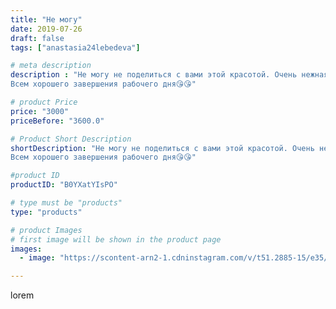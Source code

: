```yaml
---
title: "Не могу"
date: 2019-07-26
draft: false
tags: ["anastasia24lebedeva"]

# meta description
description : "Не могу не поделиться с вами этой красотой. Очень нежная девочка🦄 связалась на одном дыхании.
Всем хорошего завершения рабочего дня😘😘"

# product Price
price: "3000"
priceBefore: "3600.0"

# Product Short Description
shortDescription: "Не могу не поделиться с вами этой красотой. Очень нежная девочка🦄 связалась на одном дыхании.
Всем хорошего завершения рабочего дня😘😘"

#product ID
productID: "B0YXatYIsPO"

# type must be "products"
type: "products"

# product Images
# first image will be shown in the product page
images:
  - image: "https://scontent-arn2-1.cdninstagram.com/v/t51.2885-15/e35/66016604_464155994162315_3702856307306973966_n.jpg?se=7&tp=1&_nc_ht=scontent-arn2-1.cdninstagram.com&_nc_cat=111&_nc_ohc=rYgGI5mn2hoAX_94l4X&ccb=7-4&oh=03bf91258465c658d9e905a53ec3b903&oe=6083FA9E&ig_cache_key=MjA5NjUyODYxNzA0MDQzMDAzMA%3D%3D.2-ccb7-4"

---
```

lorem
